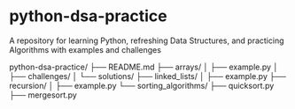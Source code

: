 # python-dsa-practice
A repository for learning Python, refreshing Data Structures, and practicing Algorithms with examples and challenges

python-dsa-practice/
├── README.md
├── arrays/
│   ├── example.py
│   ├── challenges/
│   └── solutions/
├── linked_lists/
│   ├── example.py
├── recursion/
│   ├── example.py
└── sorting_algorithms/
    ├── quicksort.py
    ├── mergesort.py
